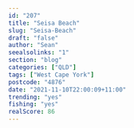```yaml
---
id: "207"
title: "Seisa Beach"
slug: "Seisa-Beach"
draft: "false"
author: "Sean"
seealsolinks: "1"
section: "blog"
categories: ["QLD"]
tags: ["West Cape York"]
postcode: "4876"
date: "2021-11-10T22:00:09+11:00"
trending: "yes"
fishing: "yes"
realScore: 86
---
```

